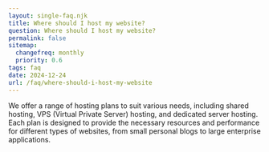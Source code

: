 ```yaml
---
layout: single-faq.njk
title: Where should I host my website?
question: Where should I host my website?
permalink: false
sitemap:
  changefreq: monthly
  priority: 0.6
tags: faq
date: 2024-12-24
url: /faq/where-should-i-host-my-website
---
```


We offer a range of hosting plans to suit various needs, including shared hosting, VPS (Virtual Private Server) hosting, and dedicated server hosting. Each plan is designed to provide the necessary resources and performance for different types of websites, from small personal blogs to large enterprise applications.
